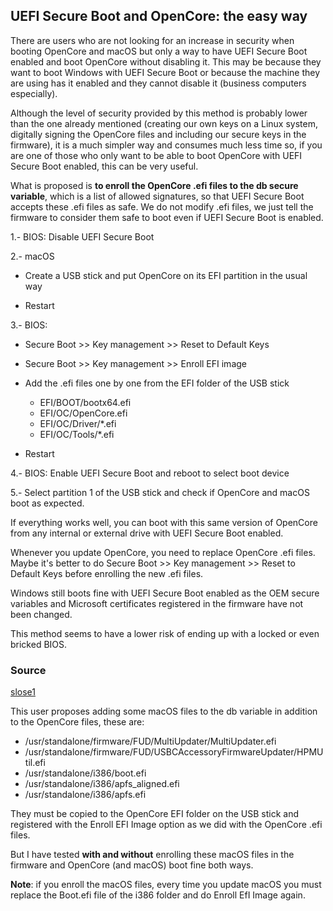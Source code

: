 ## UEFI Secure Boot and OpenCore: the easy way

There are users who are not looking for an increase in security when booting OpenCore and macOS but only a way to have UEFI Secure Boot enabled and boot OpenCore without disabling it. This may be because they want to boot Windows with UEFI Secure Boot or because the machine they are using has it enabled and they cannot disable it (business computers especially). 

Although the level of security provided by this method is probably lower than the one already mentioned (creating our own keys on a Linux system, digitally signing the OpenCore files and including our secure keys in the firmware), it is a much simpler way and consumes much less time so, if you are one of those who only want to be able to boot OpenCore with UEFI Secure Boot enabled, this can be very useful. 

What is proposed is **to enroll the OpenCore .efi files to the db secure variable**, which is a list of allowed signatures, so that UEFI Secure Boot accepts these .efi files as safe. We do not modify .efi files, we just tell the firmware to consider them safe to boot even if UEFI Secure Boot is enabled. 

1.- BIOS: Disable UEFI Secure Boot

2.- macOS

- Create a USB stick and put OpenCore on its EFI partition in the usual way

- Restart

3.- BIOS:

- Secure Boot >> Key management >> Reset to Default Keys

- Secure Boot >> Key management >> Enroll EFI image

- Add the .efi files one by one from the EFI folder of the USB stick
	- EFI/BOOT/bootx64.efi
	- EFI/OC/OpenCore.efi
	- EFI/OC/Driver/*.efi
	- EFI/OC/Tools/*.efi
- Restart

4.- BIOS: Enable UEFI Secure Boot and reboot to select boot device
 

5.- Select partition 1 of the USB stick and check if OpenCore and macOS boot as expected.

If everything works well, you can boot with this same version of OpenCore from any internal or external drive with UEFI Secure Boot enabled.

Whenever you update OpenCore, you need to replace OpenCore .efi files. Maybe it's better to do Secure Boot >> Key management >> Reset to Default Keys before enrolling the new .efi files.

Windows still boots fine with UEFI Secure Boot enabled as the OEM secure variables and Microsoft certificates registered in the firmware have not been changed.

This method seems to have a lower risk of ending up with a locked or even bricked BIOS.

### Source

[slose1](https://github.com/slose1/B460M-aorus-elite-Opencore)

This user proposes adding some macOS files to the db variable in addition to the OpenCore files, these are:

- /usr/standalone/firmware/FUD/MultiUpdater/MultiUpdater.efi
- /usr/standalone/firmware/FUD/USBCAccessoryFirmwareUpdater/HPMUtil.efi
- /usr/standalone/i386/boot.efi
- /usr/standalone/i386/apfs_aligned.efi
- /usr/standalone/i386/apfs.efi

They must be copied to the OpenCore EFI folder on the USB stick and registered with the Enroll EFI Image option as we did with the OpenCore .efi files.

But I have tested **with and without** enrolling these macOS files in the firmware and OpenCore (and macOS) boot fine both ways.

**Note**: if you enroll the macOS files, every time you update macOS you must replace the Boot.efi file of the i386 folder and do Enroll EfI Image again.

